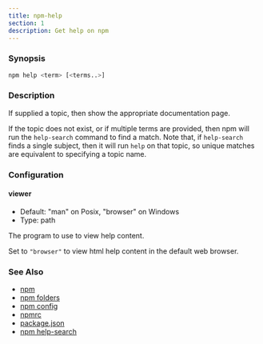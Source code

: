 ```yaml
---
title: npm-help
section: 1
description: Get help on npm
---
```


### Synopsis

```bash
npm help <term> [<terms..>]
```

### Description

If supplied a topic, then show the appropriate documentation page.

If the topic does not exist, or if multiple terms are provided, then npm
will run the `help-search` command to find a match.  Note that, if
`help-search` finds a single subject, then it will run `help` on that
topic, so unique matches are equivalent to specifying a topic name.

### Configuration

#### viewer

* Default: "man" on Posix, "browser" on Windows
* Type: path

The program to use to view help content.

Set to `"browser"` to view html help content in the default web browser.

### See Also

* [npm](/cli-commands/npm)
* [npm folders](/configuring-npm/folders)
* [npm config](/cli-commands/config)
* [npmrc](/configuring-npm/npmrc)
* [package.json](/configuring-npm/package-json)
* [npm help-search](/cli-commands/help-search)
